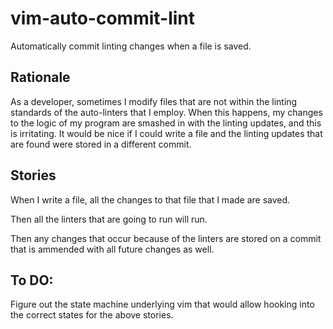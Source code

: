 # vim-auto-commit-lint
Automatically commit linting changes when a file is saved.

## Rationale
As a developer, sometimes I modify files that are not within the linting
standards of the auto-linters that I employ.  When this happens, my changes to
the logic of my program are smashed in with the linting updates, and this is
irritating.  It would be nice if I could write a file and the linting updates
that are found were stored in a different commit.

## Stories
When I write a file, all the changes to that file that I made are saved.

Then all the linters that are going to run will run.

Then any changes that occur because of the linters are stored on a commit that
is ammended with all future changes as well.

## To DO:
Figure out the state machine underlying vim that would allow hooking into the
correct states for the above stories.
